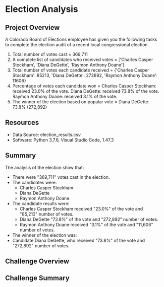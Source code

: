 # Election Analysis

## Project Overview
A Colorado Board of Elections employee has given you the following tasks to complete the election audit of a recent local congressional election.

1. Total number of votes cast = 369,711
2. A complete list of candidates who received votes = ['Charles Casper Stockham', 'Diana DeGette', 'Raymon Anthony Doane']
3. Total number of votes each candidate received = {'Charles Casper Stockham': 85213, 'Diana DeGette': 272892, 'Raymon Anthony Doane': 11606}
4. Percentage of votes each candidate won = Charles Casper Stockham: received 23.0% of the vote. Diana DeGette: received 73.8% of the vote. Raymon Anthony Doane: received 3.1% of the vote.
5. The winner of the election based on popular vote = Diana DeGette: 73.8% (272,892)

## Resources
- Data Source: election_results.csv
- Software: Python 3.7.6, Visual Studio Code, 1.47.3

## Summary
The analysis of the election show that:
- There were "369,711" votes cast in the election.
- The candidates were:
  - Charles Casper Stockham
  - Diana DeGette
  - Raymon Anthony Doane
- The candidate results were:
  - Charles Casper Stockham received "23.0%" of the vote and "85,213" number of votes.
  - Diana DeGette "73.8%" of the vote and "272,892" number of votes.
  - Raymon Anthony Doane received "3.1%" of the vote and "11,606" number of votes.
 - The winner of the election was:
  - Candidate Diana DeGette, who received "73.8%" of the vote and "272,892" number of votes.
  
 ## Challenge Overview
 
 ## Challenge Summary
 
